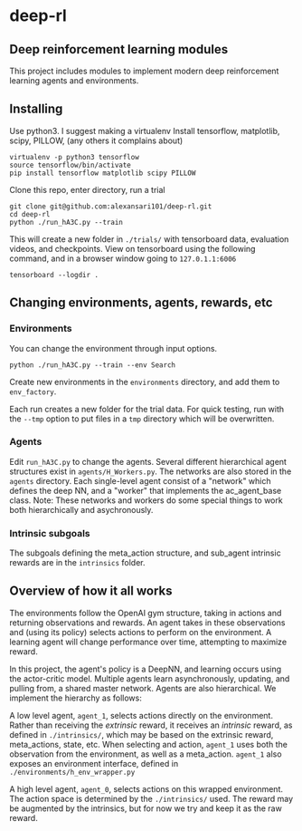 # deep-rl
## Deep reinforcement learning modules

This project includes modules to implement modern deep reinforcement learning agents and environments.

## Installing
Use python3. I suggest making a virtualenv
Install tensorflow, matplotlib, scipy, PILLOW, (any others it complains about)

    virtualenv -p python3 tensorflow
    source tensorflow/bin/activate
    pip install tensorflow matplotlib scipy PILLOW

Clone this repo, enter directory, run a trial
  
    git clone git@github.com:alexansari101/deep-rl.git
    cd deep-rl
    python ./run_hA3C.py --train
    
This will create a new folder in `./trials/` with tensorboard data, evaluation videos, and checkpoints.
View on tensorboard using the following command, and in a browser window going to `127.0.1.1:6006`
    
    tensorboard --logdir .
    

## Changing environments, agents, rewards, etc

### Environments
You can change the environment through input options. 

    python ./run_hA3C.py --train --env Search

Create new environments in the `environments` directory, and add them to `env_factory`.

Each run creates a new folder for the trial data. For quick testing, run with the `--tmp` option to put files in a `tmp` directory which will be overwritten.


### Agents
Edit `run_hA3C.py` to change the agents. Several different hierarchical agent structures exist in `agents/H_Workers.py`. 
The networks are also stored in the `agents` directory. Each single-level agent consist of a "network" which defines the deep NN, and a "worker" that implements the ac_agent_base class. Note: These networks and workers do some special things to work both hierarchically and asychronously.

### Intrinsic subgoals
The subgoals defining the meta_action structure, and sub_agent intrinsic rewards are in the `intrinsics` folder.

## Overview of how it all works

The environments follow the OpenAI gym structure, taking in actions and returning observations and rewards. An agent takes in these observations and (using its policy) selects actions to perform on the environment. A learning agent will change performance over time, attempting to maximize reward.

In this project, the agent's policy is a DeepNN, and learning occurs using the actor-critic model. Multiple agents learn asynchronously, updating, and pulling from, a shared master network. Agents are also hierarchical. We implement the hierarchy as follows:

A low level agent, `agent_1`, selects actions directly on the environment. Rather than receiving the *extrinsic* reward, it receives an *intrinsic* reward, as defined in `./intrinsics/`, which may be based on the extrinsic reward, meta_actions, state, etc. When selecting and action, `agent_1` uses both the observation from the environment, as well as a meta_action. `agent_1` also exposes an environment interface, defined in `./environments/h_env_wrapper.py`

A high level agent, `agent_0`, selects actions on this wrapped environment. The action space is determined by the `./intrinsics/` used. The reward may be augmented by the intrinsics, but for now we try and keep it as the raw reward.

